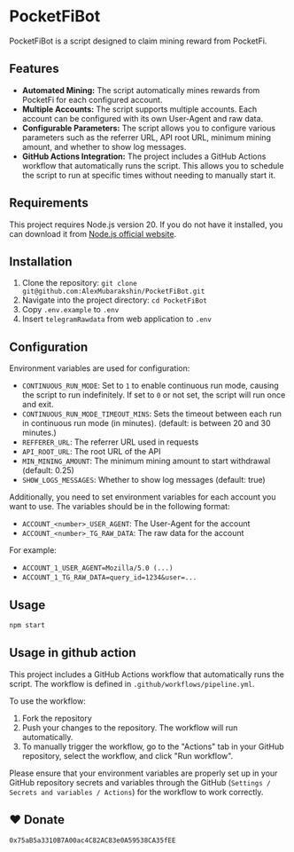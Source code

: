 # PocketFiBot

PocketFiBot is a script designed to claim mining reward from PocketFi.

## Features

- **Automated Mining:** The script automatically mines rewards from PocketFi for each configured account.
- **Multiple Accounts:** The script supports multiple accounts. Each account can be configured with its own User-Agent and raw data.
- **Configurable Parameters:** The script allows you to configure various parameters such as the referrer URL, API root URL, minimum mining amount, and whether to show log messages.
- **GitHub Actions Integration:** The project includes a GitHub Actions workflow that automatically runs the script. This allows you to schedule the script to run at specific times without needing to manually start it.

## Requirements

This project requires Node.js version 20. If you do not have it installed, you can download it from [Node.js official website](https://nodejs.org/).

## Installation

1. Clone the repository: `git clone git@github.com:AlexMubarakshin/PocketFiBot.git`
2. Navigate into the project directory: `cd PocketFiBot`
3. Copy `.env.example` to `.env`
4. Insert `telegramRawdata` from web application to `.env`

## Configuration


Environment variables are used for configuration:

- `CONTINUOUS_RUN_MODE`: Set to `1` to enable continuous run mode, causing the script to run indefinitely. If set to `0` or not set, the script will run once and exit.
- `CONTINUOUS_RUN_MODE_TIMEOUT_MINS`: Sets the timeout between each run in continuous run mode (in minutes). (default: is between 20 and 30 minutes.)
- `REFFERER_URL`: The referrer URL used in requests
- `API_ROOT_URL`: The root URL of the API
- `MIN_MINING_AMOUNT`: The minimum mining amount to start withdrawal (default: 0.25)
- `SHOW_LOGS_MESSAGES`: Whether to show log messages (default: true)

Additionally, you need to set environment variables for each account you want to use. The variables should be in the following format:

- `ACCOUNT_<number>_USER_AGENT`: The User-Agent for the account
- `ACCOUNT_<number>_TG_RAW_DATA`: The raw data for the account

For example:

- `ACCOUNT_1_USER_AGENT=Mozilla/5.0 (...)`
- `ACCOUNT_1_TG_RAW_DATA=query_id=1234&user=...`

## Usage

```bash
npm start
```

## Usage in github action

This project includes a GitHub Actions workflow that automatically runs the script. The workflow is defined in `.github/workflows/pipeline.yml`.

To use the workflow:

1. Fork the repository
2. Push your changes to the repository. The workflow will run automatically.
3. To manually trigger the workflow, go to the "Actions" tab in your GitHub repository, select the workflow, and click "Run workflow".

Please ensure that your environment variables are properly set up in your GitHub repository secrets and variables through the GitHub (`Settings / Secrets and variables / Actions`) for the workflow to work correctly.

## ❤️ Donate

`0x75aB5a3310B7A00ac4C82AC83e0A59538CA35fEE`
